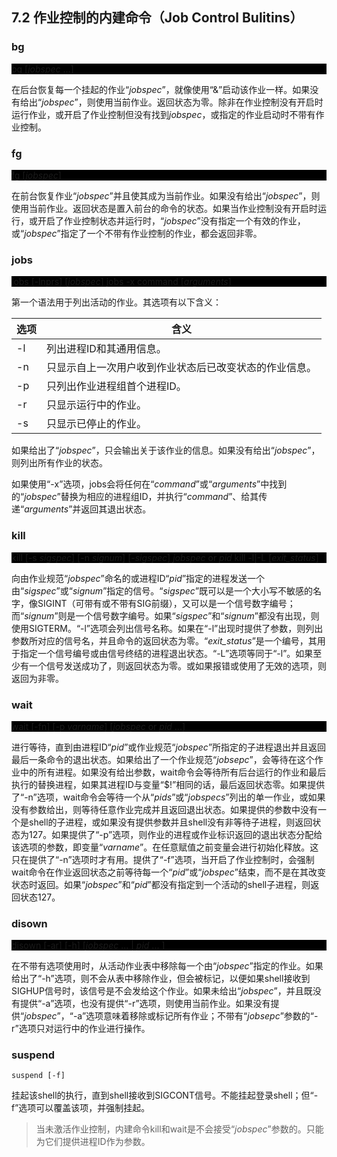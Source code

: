 ## 7.2 作业控制的内建命令（Job Control Bulitins）

### bg

<p style="background-color: black">
bg [<i>jobspec</i> ...]
</p>

在后台恢复每一个挂起的作业“*jobspec*”，就像使用“&”启动该作业一样。如果没有给出“*jobspec*”，则使用当前作业。返回状态为零。除非在作业控制没有开启时运行作业，或开启了作业控制但没有找到*jobspec*，或指定的作业启动时不带有作业控制。

### fg

<p style="background-color: black">
fg [<i>jobspec</i>]
</p>

在前台恢复作业“*jobspec*”并且使其成为当前作业。如果没有给出“*jobspec*”，则使用当前作业。返回状态是置入前台的命令的状态。如果当作业控制没有开启时运行，或开启了作业控制状态并运行时，“*jobspec*”没有指定一个有效的作业，或“*jobspec*”指定了一个不带有作业控制的作业，都会返回非零。

### jobs

<p style="background-color: black">
jobs [-lnprs] [<i>jobspec</i>]
jobs -x command [<i>arguments</i>]
</p>

第一个语法用于列出活动的作业。其选项有以下含义：

选项 | 含义
--- | ---
-l | 列出进程ID和其通用信息。
-n | 只显示自上一次用户收到作业状态后已改变状态的作业信息。
-p | 只列出作业进程组首个进程ID。
-r | 只显示运行中的作业。
-s | 只显示已停止的作业。

如果给出了“*jobspec*”，只会输出关于该作业的信息。如果没有给出“*jobspec*”，则列出所有作业的状态。

如果使用“-x”选项，jobs会将任何在“*command*”或“*arguments*”中找到的“*jobspec*”替换为相应的进程组ID，并执行“*command*”、给其传递“*arguments*”并返回其退出状态。

### kill

<p style="background-color: black">
kill [-s <i>sigspec</i>] [-n <i>signum</i>] [-<i>sigspec</i>] <i>jobspec</i> or <i>pid</i>
kill -l|-L [<i>exit_status</i>]
</p>

向由作业规范“*jobspec*”命名的或进程ID“*pid*”指定的进程发送一个由“*sigspec*”或“*signum*”指定的信号。“*sigspec*”既可以是一个大小写不敏感的名字，像SIGINT（可带有或不带有SIG前缀），又可以是一个信号数字编号；而“*signum*”则是一个信号数字编号。如果“*sigspec*”和“*signum*”都没有出现，则使用SIGTERM。“-l”选项会列出信号名称。如果在“-l”出现时提供了参数，则列出参数所对应的信号名，并且命令的返回状态为零。“*exit_status*”是一个编号，其用于指定一个信号编号或由信号终结的进程退出状态。“-L”选项等同于“-l”。如果至少有一个信号发送成功了，则返回状态为零。或如果报错或使用了无效的选项，则返回为非零。

### wait

<p style="background-color: black">
wait [-fn] [-p <i>varname</i>] [<i>jobspec</i> or <i>pid</i> ...]
</p>

进行等待，直到由进程ID“*pid*”或作业规范“*jobspec*”所指定的子进程退出并且返回最后一条命令的退出状态。如果给出了一个作业规范“*jobsepc*”，会等待在这个作业中的所有进程。如果没有给出参数，wait命令会等待所有后台运行的作业和最后执行的替换进程，如果其进程ID与变量“$!”相同的话，最后返回状态零。如果提供了“-n”选项，wait命令会等待一个从“*pids*”或“*jobspecs*”列出的单一作业，或如果没有参数给出，则等待任意作业完成并且返回退出状态。如果提供的参数中没有一个是shell的子进程，或如果没有提供参数并且shell没有非等待子进程，则返回状态为127。如果提供了“-p”选项，则作业的进程或作业标识返回的退出状态分配给该选项的参数，即变量“*varname*”。在任意赋值之前变量会进行初始化释放。这只在提供了“-n”选项时才有用。提供了“-f”选项，当开启了作业控制时，会强制wait命令在作业返回状态之前等待每一个“*pid*”或“*jobspec*”结束，而不是在其改变状态时返回。如果“*jobspec*”和“*pid*”都没有指定到一个活动的shell子进程，则返回状态127。

### disown

<p style="background-color: black">
disown [-ar] [-h] [<i>jobspec</i> ... | <i>pid</i> ... ]
</p>

在不带有选项使用时，从活动作业表中移除每一个由“*jobspec*”指定的作业。如果给出了“-h”选项，则不会从表中移除作业，但会被标记，以便如果shell接收到SIGHUP信号时，该信号是不会发给这个作业。如果未给出“*jobspec*”，并且既没有提供“-a”选项，也没有提供“-r”选项，则使用当前作业。如果没有提供“*jobspec*”，“-a”选项意味着移除或标记所有作业；不带有“*jobsepc*”参数的“-r”选项只对运行中的作业进行操作。

### suspend

```
suspend [-f]
```

挂起该shell的执行，直到shell接收到SIGCONT信号。不能挂起登录shell；但“-f”选项可以覆盖该项，并强制挂起。

> 当未激活作业控制，内建命令kill和wait是不会接受“*jobspec*”参数的。只能为它们提供进程ID作为参数。
